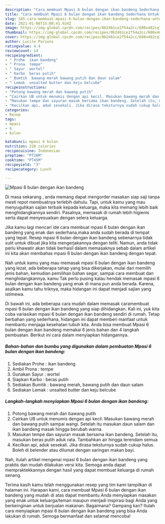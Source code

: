 ```yaml
---
description: "Cara membuat Mpasi 6 bulan dengan ikan bandeng Sederhana Untuk Jualan"
title: "Cara membuat Mpasi 6 bulan dengan ikan bandeng Sederhana Untuk Jualan"
slug: 185-cara-membuat-mpasi-6-bulan-dengan-ikan-bandeng-sederhana-untuk-jualan
date: 2021-01-06T15:08:41.924Z
image: https://img-global.cpcdn.com/recipes/0b24b1ce2f54a2cc/680x482cq70/mpasi-6-bulan-dengan-ikan-bandeng-foto-resep-utama.jpg
thumbnail: https://img-global.cpcdn.com/recipes/0b24b1ce2f54a2cc/680x482cq70/mpasi-6-bulan-dengan-ikan-bandeng-foto-resep-utama.jpg
cover: https://img-global.cpcdn.com/recipes/0b24b1ce2f54a2cc/680x482cq70/mpasi-6-bulan-dengan-ikan-bandeng-foto-resep-utama.jpg
author: Lucile Parsons
ratingvalue: 4.4
reviewcount: 14
recipeingredient:
- " Prohe  ikan bandeng"
- " Prona  tempe"
- " Sayur  wortel"
- " Karbo  beras putih"
- " Bumtik  bawang merah bawang putih dan daun salam"
- " Lemak  unsalted butter dan keju belcube"
recipeinstructions:
- "Potong bawang merah dan bawang putih"
- "Cairkan UB untuk menumis dengan api kecil. Masukan bawang merah dan bawang putih sampai wangi. Setelah itu masukan daun salam dan ikan bandeng masak hingga berubah warna."
- "Masukan tempe dan sayuran masak bersama ikan bandeng. Setelah itu, masukan beras putih aduk rata. Tambahkan air hingga terendam semua"
- "Kecilkan api, aduk sesekali. Jika dirasa teksturnya sudah cukup halus. Boleh di belender atau dilumat dengan saringan makan bayi."
categories:
- Resep
tags:
- mpasi
- 6
- bulan

katakunci: mpasi 6 bulan 
nutrition: 228 calories
recipecuisine: Indonesian
preptime: "PT26M"
cooktime: "PT45M"
recipeyield: "3"
recipecategory: Lunch

---
```



![Mpasi 6 bulan dengan ikan bandeng](https://img-global.cpcdn.com/recipes/0b24b1ce2f54a2cc/680x482cq70/mpasi-6-bulan-dengan-ikan-bandeng-foto-resep-utama.jpg)

Di masa  sekarang , anda memang dapat mengorder masakan siap saji tanpa mesti repot membuatnya terlebih dahulu. Tapi, untuk kamu yang mau menyuguhkan sajian terbaik kepada keluarga, maka kita memang lebih baik menghidangkannya sendiri. Pasalnya, memasak di rumah lebih higienis serta dapat menyesuaikan dengan selera keluarga.

Jika kamu lagi mencari ide cara membuat mpasi 6 bulan dengan ikan bandeng yang enak dan sederhana,maka anda sudah berada di tempat yang tepat. Resep mpasi 6 bulan dengan ikan bandeng  sebenarnya tidak sulit untuk dibuat jika kita mengerjakannya dengan teliti. Namun, anda tidak perlu khawatir akan tidak berhasil dalam memasaknya 
sebab dalam artikel ini kita akan membahas mpasi 6 bulan dengan ikan bandeng dengan tepat.  



Nah untuk kamu yang mau memasak mpasi 6 bulan dengan ikan bandeng yang lezat, ada beberapa tahap yang bisa dikerjakan, mulai dari memilih jenis bahan, kemudian pemilihan bahan segar, sampai cara membuat dan menghidangkannya. kamu Tak perlu pusing kalau hendak memasak mpasi 6 bulan dengan ikan bandeng yang enak di mana pun anda berada. Karena, asalkan kamu  tahu triknya, maka hidangan ini dapat menjadi sajian yang istimewa.

Di bawah ini, ada beberapa cara mudah dalam memasak caramembuat mpasi 6 bulan dengan ikan bandeng yang siap dihidangkan. Kali ini, yuk kita coba variasikan mpasi 6 bulan dengan ikan bandeng sendiri di rumah. Tetap berbahan yang sederhana, hidangan ini dapat memberi manfaat untuk membantu menjaga kesehatan tubuh kita. Anda bisa membuat Mpasi 6 bulan dengan ikan bandeng memakai 6 jenis bahan dan 4 langkah pembuatan. Berikut ini cara dalam menyiapkan hidangannya.

<!--inarticleads1-->

##### Bahan-bahan dan bumbu yang digunakan dalam pembuatan Mpasi 6 bulan dengan ikan bandeng:

1. Sediakan  Prohe : ikan bandeng
1. Ambil  Prona : tempe
1. Gunakan  Sayur : wortel
1. Siapkan  Karbo : beras putih
1. Sediakan  Bumtik : bawang merah, bawang putih dan daun salam
1. Sediakan  Lemak : unsalted butter dan keju belcube




<!--inarticleads2-->

##### Langkah-langkah menyiapkan Mpasi 6 bulan dengan ikan bandeng:

1. Potong bawang merah dan bawang putih
1. Cairkan UB untuk menumis dengan api kecil. Masukan bawang merah dan bawang putih sampai wangi. Setelah itu masukan daun salam dan ikan bandeng masak hingga berubah warna.
1. Masukan tempe dan sayuran masak bersama ikan bandeng. Setelah itu, masukan beras putih aduk rata. Tambahkan air hingga terendam semua
1. Kecilkan api, aduk sesekali. Jika dirasa teksturnya sudah cukup halus. Boleh di belender atau dilumat dengan saringan makan bayi.




Nah, itulah artikel mengenai  mpasi 6 bulan dengan ikan bandeng  yang praktis dan mudah dilakukan versi kita. Semoga anda dapat mempraktekkannya dengan hasil yang dapat membuat keluarga di rumah senang. 

Terima kasih kamu telah menggunakan resep yang tim kami tampilkan di halaman ini. Harapan kami, cara membuat  Mpasi 6 bulan dengan ikan bandeng yang mudah di atas dapat membantu Anda menyiapkan masakan yang enak untuk keluarga/teman maupun menjadi inspirasi bagi Anda yang berkeinginan untuk berjualan makanan. Bagaimana? Gampang kan? Itulah cara menyiapkan mpasi 6 bulan dengan ikan bandeng yang bisa Anda lakukan di rumah. Semoga bermanfaat dan selamat mencoba!

